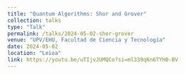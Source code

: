```yaml
---
title: "Quantum Algorithms: Shor and Grover"
collection: talks
type: "Talk"
permalink: /talks/2024-05-02-shor-grover
venue: "UPV/EHU, Facultad de Ciencia y Tecnología"
date: 2024-05-02
location: "Leioa"
link: https://youtu.be/uTIjvJUMQCo?si=ml339qKn6TYH0-BV
---
```

